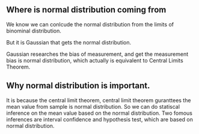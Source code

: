 ## Where is normal distribution coming from

We know we can conlcude the normal distribution from the limits of binominal distribution.

But it is Gaussian that gets the normal distribution.

Gaussian researches the bias of measurement, and get the measurement bias is normal distribution, which actually is equivalent to Central Limits Theorem. 

## Why normal distribution is important.

It is because the central limit theorem,  central limit theorem guranttees the mean value from sample is normal distribution. So we can do statiscal inference on the mean value based on the normal distribution. Two fomous inferences are interval confidence and hypothesis test, which are based on normal distribution. 


